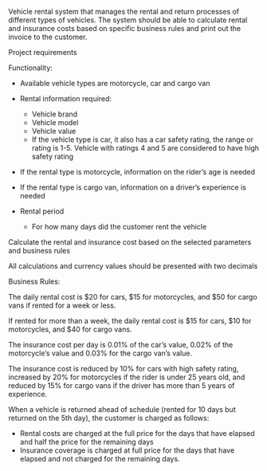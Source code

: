 Vehicle rental system that manages the rental and return processes of different types of vehicles. The system should be able to calculate rental and insurance costs based on specific business rules and print out the invoice to the customer. 

Project requirements

Functionality:

- Available vehicle types are motorcycle, car and cargo van
- Rental information required:
    - Vehicle brand
    - Vehicle model
    - Vehicle value
    - If the vehicle type is car, it also has a car safety rating, the range or rating is 1-5. Vehicle with ratings 4 and 5 are considered to have high safety rating

- If the rental type is motorcycle, information on the rider’s age is needed
- If the rental type is cargo van, information on a driver’s experience is needed
- Rental period
    - For how many days did the customer rent the vehicle

Calculate the rental and insurance cost based on the selected parameters and business rules

All calculations and currency values should be presented with two decimals

Business Rules:

The daily rental cost is $20 for cars, $15 for motorcycles, and $50  for cargo vans if rented for a week or less.

If rented for more than a week, the daily rental cost is $15 for cars, $10 for motorcycles, and $40 for cargo vans.

The insurance cost per day is 0.01% of the car’s value, 0.02% of the motorcycle’s value and 0.03% for the cargo van’s value.

The insurance cost is reduced by 10% for cars with high safety rating, increased by 20% for motorcycles if the rider is under 25 years old, and reduced by 15% for cargo vans if the driver has more than 5 years of experience.

When a vehicle is returned ahead of schedule (rented for 10 days but returned on the 5th day), the customer is charged as follows:

- Rental costs are charged at the full price for the days that have elapsed and half the price for the remaining days
- Insurance coverage is charged at full price for the days that have elapsed and not charged for the remaining days.


